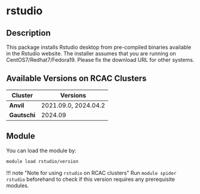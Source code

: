 # rstudio

## Description
This package installs Rstudio desktop from pre-compiled binaries available in the Rstudio website. The installer assumes that you are running on CentOS7/Redhat7/Fedora19. Please fix the download URL for other systems.

## Available Versions on RCAC Clusters
|Cluster|Versions|
|---|---|
|**Anvil**|2021.09.0, 2024.04.2|
|**Gautschi**|2024.09|

## Module
You can load the module by:

```bash
module load rstudio/version
```

!!! note "Note for using `rstudio` on RCAC clusters"
    Run `module spider rstudio` beforehand to check if this version requires any prerequisite modules.
